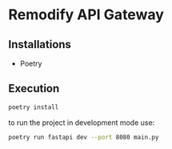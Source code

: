 # Remodify API Gateway

## Installations
 - Poetry

## Execution
``` bash
poetry install
```

to run the project in development mode use:

``` bash
poetry run fastapi dev --port 8080 main.py
```